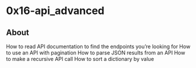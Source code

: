 # 0x16-api_advanced
## About 
How to read API documentation to find the endpoints you’re looking for
How to use an API with pagination
How to parse JSON results from an API
How to make a recursive API call
How to sort a dictionary by value
